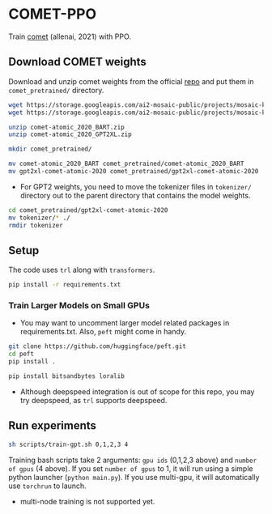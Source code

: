 # COMET-PPO

Train [comet](https://github.com/allenai/comet-atomic-2020) (allenai, 2021) with PPO.

## Download COMET weights

Download and unzip comet weights from the official [repo](https://github.com/allenai/comet-atomic-2020) and put them in
`comet_pretrained/` directory.

```bash
wget https://storage.googleapis.com/ai2-mosaic-public/projects/mosaic-kgs/comet-atomic_2020_BART.zip
wget https://storage.googleapis.com/ai2-mosaic-public/projects/mosaic-kgs/comet-atomic_2020_GPT2XL.zip

unzip comet-atomic_2020_BART.zip
unzip comet-atomic_2020_GPT2XL.zip

mkdir comet_pretrained/

mv comet-atomic_2020_BART comet_pretrained/comet-atomic_2020_BART
mv gpt2xl-comet-atomic-2020 comet_pretrained/gpt2xl-comet-atomic-2020
```


* For GPT2 weights, you need to move the tokenizer files in `tokenizer/` directory
  out to the parent directory that contains the model weights.

```bash
cd comet_pretrained/gpt2xl-comet-atomic-2020
mv tokenizer/* ./
rmdir tokenizer
```
## Setup

The code uses `trl` along with `transformers`.

```bash
pip install -r requirements.txt
```

### Train Larger Models on Small GPUs

* You may want to uncomment larger model related packages in requirements.txt. Also,
  `peft` might come in handy.

```bash
git clone https://github.com/huggingface/peft.git
cd peft
pip install .

pip install bitsandbytes loralib
```

* Although deepspeed integration is out of scope for this repo, you may try deepspeed,
  as `trl` supports deepspeed.

## Run experiments

```bash
sh scripts/train-gpt.sh 0,1,2,3 4
```

Training bash scripts take 2 arguments: `gpu ids` (0,1,2,3 above) and `number of gpus` (4 above). If you set
`number of gpus` to 1, it will run using a simple python launcher (`python main.py`).
If you use multi-gpu, it will automatically use `torchrun` to launch.

* multi-node training is not supported yet.

